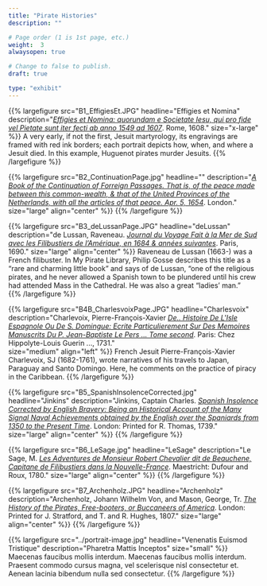 ```yaml
---
title: "Pirate Histories"
description: ""

# Page order (1 is 1st page, etc.)
weight:  3
alwaysopen: true

# Change to false to publish.
draft: true

type: "exhibit"
---
```


{{% largefigure src="B1_EffigiesEt.JPG"
                headline="Effigies et Nomina"
                description="*[Effigies et Nomina: quorundam e Societate Iesu, qui pro fide vel Pietate sunt iter fecti ab anno 1549 ad 1607](https://bc-primo.hosted.exlibrisgroup.com/primo-explore/fulldisplay?docid=ALMA-BC21385129460001021&context=L&vid=bclib_new&search_scope=lib_BURNS&tab=bcl_only&lang=en_US)*. Rome, 1608."
                size="x-large" %}}
A very early, if not the first, Jesuit martyrology, its engravings are framed with red ink borders; each portrait depicts how, when, and where a Jesuit died. In this example, Huguenot pirates murder Jesuits.
{{% /largefigure %}}

{{% largefigure src="B2_ContinuationPage.jpg"
                headline=""
                description="*[A Book of the Continuation of Forreign Passages. That is, of the peace made between this common-wealth, & that of the United Provinces of the Netherlands, with all the articles of that peace. Apr. 5, 1654](https://bc-primo.hosted.exlibrisgroup.com/primo-explore/fulldisplay?docid=ALMA-BC21357769440001021&context=L&vid=bclib_new&search_scope=bcl&tab=bcl_only&lang=en_US)*. London." 
                size="large" align="center" %}}
{{% /largefigure %}}

{{% largefigure src="B3_deLussanPage.JPG"
                headline="deLussan"
                description="de Lussan, Raveneau. *[Journal du Voyage Fait à la Mer de Sud avec les Filibustiers de l’Amérique, en 1684 & années suivantes](https://bc-primo.hosted.exlibrisgroup.com/primo-explore/fulldisplay?docid=ALMA-BC21354813720001021&context=L&vid=bclib_new&search_scope=bcl&tab=bcl_only&lang=en_US)*.  Paris, 1690." 
                size="large" align="center" %}}
Raveneau de Lussan (1663-) was a French filibuster. In My Pirate Library, Philip Gosse describes this title as a “rare and charming little book” and says of de Lussan, “one of the religious pirates, and he never allowed a Spanish town to be plundered until his crew had attended Mass in the Cathedral. He was also a great “ladies’ man.”				
{{% /largefigure %}}

{{% largefigure src="B4B_CharlesvoixPage.JPG"
                headline="Charlesvoix"
                description="Charlevoix, Pierre-François-Xavier *[De.. Histoire De L'Isle Espagnole Ou De S. Domingue: Ecrite Particulierement Sur Des Memoires Manuscrits Du P. Jean-Baptiste Le Pers ... Tome second](https://bc-primo.hosted.exlibrisgroup.com/primo-explore/fulldisplay?docid=ALMA-BC21319069700001021&context=L&vid=bclib_new&search_scope=lib_BURNS&tab=bcl_only&lang=en_US)*. Paris: Chez Hippolyte-Louis Guerin ..., 1731." 				
                size="medium"
                align="left" %}}
French Jesuit Pierre-François-Xavier Charlevoix, SJ (1682-1761), wrote narratives of his travels to Japan, Paraguay and Santo Domingo. Here, he comments on the practice of piracy in the Caribbean.
{{% /largefigure %}}

{{% largefigure src="B5_SpanishInsolenceCorrected.jpg"
                headline="Jinkins"
                description="Jinkins, Captain Charles. *[Spanish Insolence Corrected by English Bravery: Being an Historical Account of the Many Signal Naval Achievements obtained by the English over the Spaniards from 1350 to the Present Time](https://bc-primo.hosted.exlibrisgroup.com/primo-explore/fulldisplay?docid=ALMA-BC21370861180001021&context=L&vid=bclib_new&search_scope=lib_BURNS&tab=bcl_only&lang=en_US)*. London: Printed for R. Thomas, 1739." 
                size="large" align="center" %}}
{{% /largefigure %}}

{{% largefigure src="B6_LeSage.jpg"
                headline="LeSage"
                description="Le Sage, M. *[Les Adventures de Monsieur Robert Chevalier dit de Beauchene, Capitane de Filibustiers dans la Nouvelle-France](https://bc-primo.hosted.exlibrisgroup.com/primo-explore/fulldisplay?docid=ALMA-BC21350129550001021&context=L&vid=bclib_new&search_scope=lib_BURNS&tab=bcl_only&lang=en_US)*. Maestricht: Dufour and Roux, 1780." 
                size="large" align="center" %}}
{{% /largefigure %}}

{{% largefigure src="B7_Archenholz.JPG"
                headline="Archenholz"
                description="Archenholz, Johann Wilhelm Von, and Mason, George, Tr. *[The History of the Pirates, Free-booters, or Buccaneers of America](https://bc-primo.hosted.exlibrisgroup.com/primo-explore/fulldisplay?docid=ALMA-BC21375970780001021&context=L&vid=bclib_new&search_scope=lib_BURNS&tab=bcl_only&lang=en_US)*. London: Printed for J. Stratford, and T. and R. Hughes, 1807." 
                size="large" align="center" %}}
{{% /largefigure %}}

{{% largefigure src="../portrait-image.jpg"
                headline="Venenatis Euismod Tristique"
                description="Pharetra Mattis Inceptos"
                size="small" %}}
Maecenas faucibus mollis interdum. Maecenas faucibus mollis interdum. Praesent commodo cursus magna, vel scelerisque nisl consectetur et. Aenean lacinia bibendum nulla sed consectetur.
{{% /largefigure %}}

